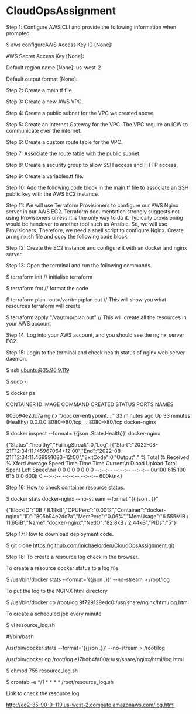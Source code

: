 # CloudOpsAssignment
Step 1: Configure AWS CLI and provide the following information when prompted

$ aws configureAWS Access Key ID [None]: 

AWS Secret Access Key [None]:

Default region name [None]: us-west-2

Default output format [None]:

Step 2: Create a main.tf file

Step 3: Create a new AWS VPC.

Step 4: Create a public subnet for the VPC we created above.

Step 5: Create an Internet Gateway for the VPC. The VPC require an IGW to communicate over the internet.

Step 6: Create a custom route table for the VPC.

Step 7: Associate the route table with the public subnet.

Step 8: Create a security group to allow SSH access and HTTP access.

Step 9: Create a variables.tf file.

Step 10: Add the following code block in the main.tf file to associate an SSH public key with the AWS EC2 instance.

Step 11: We will use Terraform Provisioners to configure our AWS Nginx server in our AWS EC2. Terraform documentation strongly suggests not using Provisioners unless it is the only way to do it. Typically provisioning would be handover to another tool such as Ansible. So, we will use Provisioners. Therefore, we need a shell script to configure Nginx. Create an nginx.sh file and copy the following code block.

Step 12: Create the EC2 instance and configure it with an docker and nginx server.

Step 13: Open the terminal and run the following commands.

$ terraform init // initialise terraform

$ terraform fmt // format the code

$ terraform plan -out=/var/tmp/plan.out // This will show you what resources terraform will create

$ terraform apply "/var/tmp/plan.out" // This will create all the resources in your AWS account

Step 14: Log into your AWS account, and you should see the nginx_server EC2.

Step 15: Login to the terminal and check health status of nginx web server daemon.

$ ssh ubuntu@35.90.9.119

$ sudo -i

$ docker ps

CONTAINER ID   IMAGE     COMMAND                  CREATED          STATUS          PORTS                                   NAMES

805b94e2dc7a   nginx     "/docker-entrypoint.…"   33 minutes ago   Up 33 minutes (Healthy)   0.0.0.0:8080->80/tcp, :::8080->80/tcp   docker-nginx

$ docker inspect --format='{{json .State.Health}}' docker-nginx

{"Status":"healthy","FailingStreak":0,"Log":[{"Start":"2022-08-21T12:34:11.145967064+12:00","End":"2022-08-21T12:34:11.469991083+12:00","ExitCode":0,"Output":"  % Total    % Received % Xferd  Average Speed   Time    Time     Time  Current\n                                 Dload  Upload   Total   Spent    Left  Speed\n\r  0     0    0     0    0     0      0      0 --:--:-- --:--:-- --:--:--     0\r100   615  100   615    0     0   600k      0 --:--:-- --:--:-- --:--:--  600k\n<}

Step 16: How to check container resource status.

$ docker stats docker-nginx --no-stream --format "{{ json . }}"

{"BlockIO":"0B / 8.19kB","CPUPerc":"0.00%","Container":"docker-nginx","ID":"805b94e2dc7a","MemPerc":"0.06%","MemUsage":"6.555MiB / 11.6GiB","Name":"docker-nginx","NetIO":"82.8kB / 2.44kB","PIDs":"5"}

Step 17: How to download deployment code.

$ git clone https://github.com/michaelorden/CloudOpsAssignment.git

Step 18: To create a resource log check in the browser.

To create a resource docker status to a log file

$ /usr/bin/docker stats --format='{{json .}}' --no-stream > /root/log

To put the log to the NGINX html directory

$ /usr/bin/docker cp /root/log 9f729129edc0:/usr/share/nginx/html/log.html

To create a scheduled job every minute

$ vi resource_log.sh

#!/bin/bash

/usr/bin/docker stats --format='{{json .}}' --no-stream > /root/log

/usr/bin/docker cp /root/log e17bdb4fa00a:/usr/share/nginx/html/log.html

$ chmod 755 resource_log.sh

$ crontab -e
*/1 * * * * /root/resource_log.sh

Link to check the resource.log

http://ec2-35-90-9-119.us-west-2.compute.amazonaws.com/log.html
